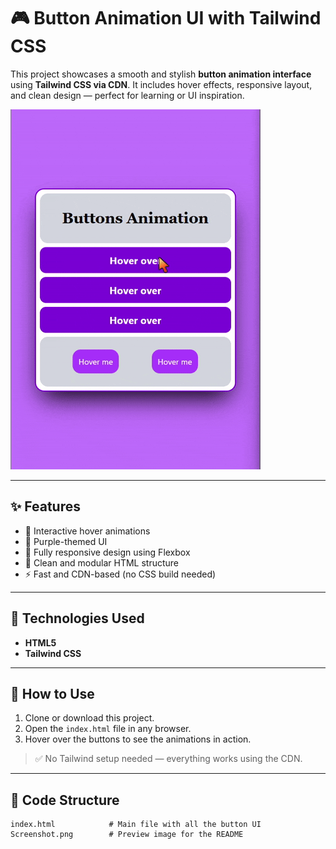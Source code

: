 # 🎮 Button Animation UI with Tailwind CSS

This project showcases a smooth and stylish **button animation interface** using **Tailwind CSS via CDN**. It includes hover effects, responsive layout, and clean design — perfect for learning or UI inspiration.

![Preview](../Assests/buttons.gif)

---

## ✨ Features

- 🔘 Interactive hover animations
- 🎨 Purple-themed UI
- 📱 Fully responsive design using Flexbox
- 🧩 Clean and modular HTML structure
- ⚡ Fast and CDN-based (no CSS build needed)

---

## 🚀 Technologies Used

- **HTML5**
- **Tailwind CSS**

---

## 📁 How to Use

1. Clone or download this project.
2. Open the `index.html` file in any browser.
3. Hover over the buttons to see the animations in action.

> ✅ No Tailwind setup needed — everything works using the CDN.

---

## 🧾 Code Structure

```plaintext
index.html            # Main file with all the button UI
Screenshot.png        # Preview image for the README
